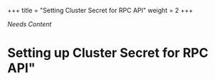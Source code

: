 +++
title = "Setting Cluster Secret for RPC API"
weight = 2
+++

_Needs Content_

# Setting up Cluster Secret for RPC API"